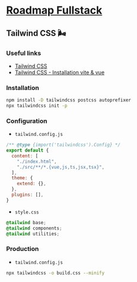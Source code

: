 # [Roadmap Fullstack](https://roadmap.sh/full-stack)

## Tailwind CSS 🌬️

### Useful links
- [Tailwind CSS](https://tailwindcss.com/)
- [Tailwind CSS - Installation vite & vue](https://tailwindcss.com/docs/guides/vite#vue)

### Installation
```bash
npm install -D tailwindcss postcss autoprefixer
npx tailwindcss init -p
```

### Configuration
- `tailwind.config.js`
```js
/** @type {import('tailwindcss').Config} */
export default {
  content: [
    "./index.html",
    "./src/**/*.{vue,js,ts,jsx,tsx}",
  ],
  theme: {
    extend: {},
  },
  plugins: [],
}
```

- `style.css`
```css
@tailwind base;
@tailwind components;
@tailwind utilities;
```

### Production

- `tailwind.config.js`
```bash
npx tailwindcss -o build.css --minify
```
